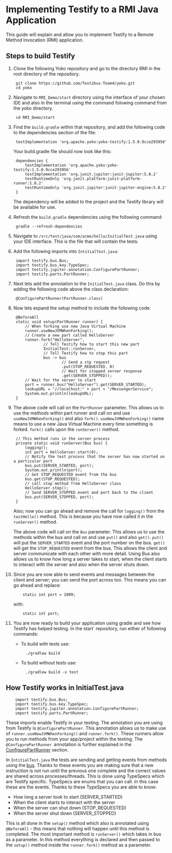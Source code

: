 # Implementing Testify to a RMI Java Application

This guide will explain and allow you to implement Testify to a Remote Method Invocation (RMI) application.

## Steps to build Testify
1. Clone the following Yoko repository and go to the directory RMI in the root directory of the repository.

        git clone https://github.com/Testibus-Team4/yoko.git
        cd yoko

2. Navigate to `RMI_Demo/start` directory using the interface of your chosen IDE and also in the terminal using the command folowing command from the yoko directory.

        cd RMI_Demo/start

3. Find the `build.gradle` within that repository, and add the following code to the dependencies section of the file:

        testImplementation 'org.apache.yoko:yoko-testify:1.5.0.9cce293956'

    Your build.gradle file should now look like this:

        dependencies {
            testImplementation 'org.apache.yoko:yoko-testify:1.5.0.9cce293956'
            testImplementation 'org.junit.jupiter:junit-jupiter:5.8.2'
            testRuntimeOnly 'org.junit.platform:junit-platform-runner:1.8.2'
            testRuntimeOnly 'org.junit.jupiter:junit-jupiter-engine:5.8.2'
        }

    The dependency will be added to the project and the Testify library will be available for use.


4. Refresh the `build.gradle` dependencies using the following command:

        gradle --refresh-dependencies

5. Navigate to `/src/test/java/com/acme/hello/InitialTest.java` using your IDE interface. This is the file that will contain the tests.

6. Add the following imports into `IntitialTest.java`:

        import testify.bus.Bus;
        import testify.bus.key.TypeSpec;
        import testify.jupiter.annotation.ConfigurePartRunner;
        import testify.parts.PartRunner;

7. Next lets add the annotation to the `InitialTest.java` class. Do this by adding the following code above the class declaration:

        @ConfigurePartRunner(PartRunner.class)

8. Now lets expand the setup method to include the following code:

        @BeforeAll
        static void setup(PartRunner runner) {
            // When forking use new Java Virtual Machine
            runner.useNewJVMWhenForking();
            // Create a new part called HelloServer
            runner.fork("HelloServer",
                    // Tell Testify how to start this new part
                    InitialTest::runServer,
                    // Tell Testify how to stop this part
                    bus -> bus
                            // Send a stp request
                            .put(STOP_REQUESTED, 0)
                            // Wait for stopped server response
                            .get(SERVER_STOPPED));
            // Wait for the server to start
            port = runner.bus("HelloServer").get(SERVER_STARTED);
            lookupURL = "//localhost:" + port + "/MessengerService";
            System.out.println(lookupURL);
        }

9. The above code will call on the `PartRunner` parameter. This allows us to use the methods within part runner and call on and use `useNewJVMWhenForking()` and also `fork()`. `useNewJVMWhenForking()` name means to use a new Java Virtual Machine every time something is forked. `fork()` calls upon the `runServer()` method.

        // This method runs in the server process
        private static void runServer(Bus bus) {
            logging();
            int port = HelloServer.start(0);
            // Notify the test process that the server has now started on a particular port
            bus.put(SERVER_STARTED, port);
            System.out.println(port);
            // Get STOP_REQUESTED event from the bus
            bus.get(STOP_REQUESTED);
            // call stop method from HelloServer class
            HelloServer.stop();
            // Send SERVER_STOPPED event and port back to the client
            bus.put(SERVER_STOPPED, port);
        }

    Also; now you can go ahead and remove the call for `logging()` from the `testHello()` method. This is because you have now called it in the `runServer()` method.

    The above code will call on the `Bus` parameter. This allows us to use the methods within the bus and call on and use `put()` and also `get()`. `put()` will put the `SERVER_STARTED` event and the port number on the bus. `get()` will get the `STOP_REQUESTED` event from the bus. This allows the client and server communicate with each other with more detail. Using Bus also allows us to know how long a server takes to start, when the client starts to interact with the server and also when the server shuts down.


10. Since you are now able to send events and messages between the client and server; you can send the port across too. This means you can go ahead and replace:

            static int port = 1099;

    with:

            static int port;

11. You are now ready to build your application using gradle and see how Testify has helped testing. In the start` repository, run either of following commands:

    - To build with tests use:

            ./gradlew build

    - To build without tests use:

            ./gradlew build -x test

## How Testify works in InitialTest.java

        import testify.bus.Bus;
        import testify.bus.key.TypeSpec;
        import testify.jupiter.annotation.ConfigurePartRunner;
        import testify.parts.PartRunner;

These imports enable Testify in your testing. The annotation you are using from Testify is `@ConfigurePartRunner`. This annotation allows us to make use of `runner.useNewJVMWhenForking()` and `runner.fork()`. These runners allow you to run methods from your app/project within the testing. The `@ConfigurePartRunner `annotation is further explained in the [ConfigurePartRunner](/pages/annotations/part-runner) section.

In `IntitialTest.java` the tests are sending and getting events from methods using the [bus](/pages/bus/bus-concept). Thanks to these events you are making sure that a new instruction is not run until the previous one complete and the correct values are shared across processes/threads. This is done using TypeSpecs which are Testify specific. TypeSpecs are enums that you can call. In this case these are the events. Thanks to these TypeSpecs you are able to know:

- How long a server took to start (SERVER_STARTED)
- When the client starts to interact with the server
- When the server can shut down (STOP_REQUESTED)
- When the server shut down (SERVER_STOPPED)

This is all done in the `setup()` method which also is annotated using `@BeforeAll` - this means that nothing will happen until this method is completed. The most important method is `runServer()` which takes in bus as a parameter. In this method everything is declared and then passed to the `setup()` method inside the `runner.fork()` method as a parameter.